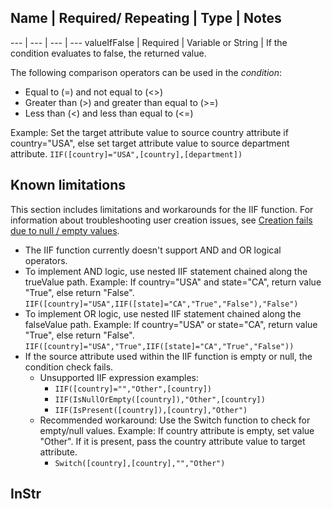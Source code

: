 ## Name | Required/ Repeating | Type | Notes
--- | --- | --- | ---
valueIfFalse | Required | Variable or String | If the condition evaluates to false, the returned value.

The following comparison operators can be used in the _condition_:

- Equal to (=) and not equal to (<>)
- Greater than (>) and greater than equal to (>=)
- Less than (<) and less than equal to (<=)

Example: Set the target attribute value to source country attribute if country="USA", else set target attribute value to source department attribute. `IIF([country]="USA",[country],[department])`

## Known limitations

This section includes limitations and workarounds for the IIF function. For information about troubleshooting user creation issues, see [Creation fails due to null / empty values](#).

- The IIF function currently doesn't support AND and OR logical operators.
- To implement AND logic, use nested IIF statement chained along the trueValue path. Example: If country="USA" and state="CA", return value "True", else return "False". `IIF([country]="USA",IIF([state]="CA","True","False"),"False")`
- To implement OR logic, use nested IIF statement chained along the falseValue path. Example: If country="USA" or state="CA", return value "True", else return "False". `IIF([country]="USA","True",IIF([state]="CA","True","False"))`
- If the source attribute used within the IIF function is empty or null, the condition check fails.
  - Unsupported IIF expression examples:
    - `IIF([country]="","Other",[country])`
    - `IIF(IsNullOrEmpty([country]),"Other",[country])`
    - `IIF(IsPresent([country]),[country],"Other")`
  - Recommended workaround: Use the Switch function to check for empty/null values. Example: If country attribute is empty, set value "Other". If it is present, pass the country attribute value to target attribute.
    - `Switch([country],[country],"","Other")`

## InStr